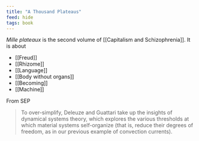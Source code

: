 ```yaml
---
title: "A Thousand Plateaus"
feed: hide
tags: book
---
```


_Mille plateaux_ is the second volume of [[Capitalism and Schizophrenia]]. It is about

- [[Freud]]
- [[Rhizome]]
- [[Language]]
- [[Body without organs]]
- [[Becoming]]
- [[Machine]]

From SEP

> To over-simplify, Deleuze and Guattari take up the insights of dynamical systems theory, which explores the various thresholds at which material systems self-organize (that is, reduce their degrees of freedom, as in our previous example of convection currents).